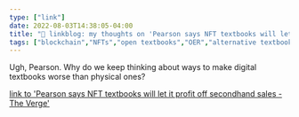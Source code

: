 ```yaml
---
type: ["link"]
date: 2022-08-03T14:38:05-04:00
title: "🔗 linkblog: my thoughts on 'Pearson says NFT textbooks will let it profit off secondhand sales - The Verge'"
tags: ["blockchain","NFTs","open textbooks","OER","alternative textbooks"]
---
```

Ugh, Pearson. Why do we keep thinking about ways to make digital textbooks worse than physical ones?
 

[link to 'Pearson says NFT textbooks will let it profit off secondhand sales - The Verge'](https://www.theverge.com/2022/8/3/23290335/pearson-textbook-publisher-nft-blockchain-secondhand-ebook-sales)
